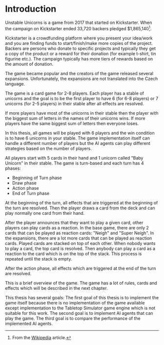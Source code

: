 # Introduction

Unstable Unicorns is a game from 2017 that started on Kickstarter.
When the campaign on Kickstarter ended 33,720 backers pledged $1,865,140[^wiki].

[^wiki]: From the [Wikipedia](http://unstablegameswiki.com/index.php?title=2017_Kickstarter) article.

Kickstarter is a crowdfunding platform where you present your idea/work and you
are finding funds to start/finish/make more copies of the project.
Backers are persons who donate to specific projects and typically
they get a copy of the product or a reward for their donation (for example
t-shirt, tin figurine etc.). The campaign typically has more tiers of rewards
based on the amount of donation.

The game became popular and the creators of the game released several expansions.
Unfortunately, the expansions are not translated into the Czech language.

The game is a card game for 2-8 players. Each player has a stable of unicorns
and the goal is to be the first player to have 6 (for 6-8 players) or 7 unicorns (for 2-5 players) in their stable after all effects are resolved.

If more players have most of the unicorns in their stable then the player with the
biggest sum of letters in the names of their unicorns wins. If more players have
the same biggest sum of letters then everyone loses.

In this thesis, all games will be played with 6 players and the win condition is
to have 6 unicorns in your stable. The game implementation itself can handle a different
number of players but the AI agents can play different strategies based on the
number of players.

All players start with 5 cards in their hand and 1 unicorn called "Baby Unicorn"
in their stable. The game is turn-based and each turn has 4 phases:

- Beginning of Turn phase
- Draw phase
- Action phase
- End of Turn phase

At the beginning of the turn, all effects that are triggered at the beginning of the turn are resolved. Then the player draws a card from the deck and can play
normally one card from their hand.

After the player announces that they want to play a given card, other players can play
cards as a reaction.
In the base game, there are only 2 cards that can be played as reaction cards:
"Neigh" and "Super Neigh". In the expansions, there are a lot more cards that
can be played as reaction cards.
Played cards are stacked on top of each other. When nobody wants to play a card, the
top card is resolved. Then anybody can play a card as a reaction to the card which
is on the top of the stack. This process is repeated until the stack is empty.

After the action phase, all effects which are triggered at the end of the turn are resolved.

This is a brief overview of the game. The game has a lot of rules, cards and effects
which will be described in the next chapter.

This thesis has several goals: The first goal of this thesis is to implement the game
itself because there is no implementation of the game available except implementation
to the Tabletop Simulator game engine which is not suitable for this work.
The second goal is to implement AI agents that can play the game. The third goal is
to compare the performance of the implemented AI agents.